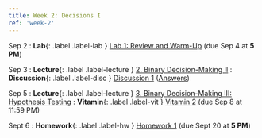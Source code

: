```yaml
---
title: Week 2: Decisions I
ref: 'week-2'
---
```


Sep 2
: **Lab**{: .label .label-lab } [Lab 1: Review and Warm-Up](https://data102.datahub.berkeley.edu/hub/user-redirect/git-pull?repo=https%3A%2F%2Fgithub.com%2Fds-102%2Ffa24-materials&urlpath=lab%2Ftree%2Ffa24-materials%2Flab%2Flab01%2Flab01.ipynb&branch=main) (due Sep 4 at **5 PM**)

Sep 3
: **Lecture**{: .label .label-lecture } [2. Binary Decision-Making II](lecture/lec02)
: **Discussion**{: .label .label-disc } [Discussion 1](https://drive.google.com/file/d/1_KGZs8kRbHutxizjEnNsw7osFjkPnp77/view?usp=drive_link) ([Answers](https://drive.google.com/file/d/1o5H-YJPr3ZbfqMmk4v9Aws6aCcJJWjB2/view?usp=sharing))

Sep 5
: **Lecture**{: .label .label-lecture } [3. Binary Decision-Making III: Hypothesis Testing](lecture/lec03)
: **Vitamin**{: .label .label-vit } [Vitamin 2](https://www.gradescope.com/courses/845267/assignments/4863612) (due Sep 8 at 11:59 PM)

Sept 6
: **Homework**{: .label .label-hw } [Homework 1](https://data102.datahub.berkeley.edu/hub/user-redirect/git-pull?repo=https%3A%2F%2Fgithub.com%2Fds-102%2Ffa24-materials&urlpath=lab%2Ftree%2Ffa24-materials%2Fhomework%2Fhw01%2Fhomework1.pdf&branch=main) (due Sept 20 at **5 PM**)

